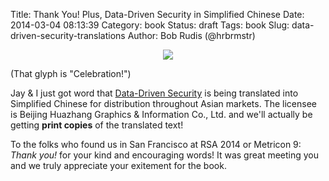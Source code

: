 Title: Thank You! Plus, Data-Driven Security in Simplified Chinese
Date: 2014-03-04 08:13:39
Category: book
Status: draft
Tags: book
Slug: data-driven-security-translations
Author: Bob Rudis (@hrbrmstr)

<center><img src="/blog/images/2014/03/celebration.png"/></center>

(That glyph is "Celebration!")

Jay &amp; I just got word that [Data-Driven Security](http://amzn.to/ddsec) is being translated into Simplified Chinese for distribution throughout Asian markets. The licensee is Beijing Huazhang Graphics & Information Co., Ltd. and we'll actually be getting **print copies** of the translated text!

To the folks who found us in San Francisco at RSA 2014 or Metricon 9: *Thank you!* for your kind and encouraging words! It was great meeting you and we truly appreciate your exitement for the book.